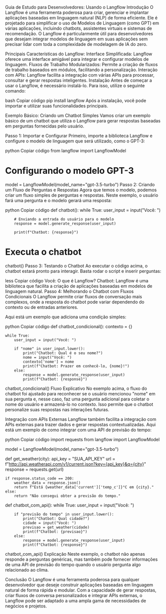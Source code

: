 Guia de Estudo para Desenvolvedores: Usando o Langflow
Introdução
O Langflow é uma ferramenta poderosa para criar, gerenciar e implantar aplicações baseadas em linguagem natural (NLP) de forma eficiente. Ele é projetado para simplificar o uso de Modelos de Linguagem (como GPT) em várias aplicações, incluindo chatbots, assistentes virtuais e sistemas de recomendação. O Langflow é particularmente útil para desenvolvedores que desejam integrar modelos de linguagem em suas aplicações sem precisar lidar com toda a complexidade de modelagem de IA do zero.

Principais Características do Langflow:
Interface Simplificada: Langflow oferece uma interface amigável para integrar e configurar modelos de linguagem.
Fluxos de Trabalho Modularizados: Permite a criação de fluxos de trabalho baseados em módulos, facilitando a personalização.
Interação com APIs: Langflow facilita a integração com várias APIs para processar, consultar e gerar respostas inteligentes.
Instalação
Antes de começar a usar o Langflow, é necessário instalá-lo. Para isso, utilize o seguinte comando:

bash
Copiar código
pip install langflow
Após a instalação, você pode importar e utilizar suas funcionalidades principais.

Exemplo Básico: Criando um Chatbot Simples
Vamos criar um exemplo básico de um chatbot que utiliza o Langflow para gerar respostas baseadas em perguntas fornecidas pelo usuário.

Passo 1: Importar e Configurar
Primeiro, importe a biblioteca Langflow e configure o modelo de linguagem que será utilizado, como o GPT-3:

python
Copiar código
from langflow import LangflowModel

# Configurando o modelo GPT-3
model = LangflowModel(model_name="gpt-3.5-turbo")
Passo 2: Criando um Fluxo de Perguntas e Respostas
Agora que temos o modelo, podemos criar um fluxo simples de perguntas e respostas. Neste exemplo, o usuário fará uma pergunta e o modelo gerará uma resposta:

python
Copiar código
def chatbot():
    while True:
        user_input = input("Você: ")
        
        # Enviando a entrada do usuário para o modelo
        response = model.generate_response(user_input)
        
        print(f"Chatbot: {response}")

# Executa o chatbot
chatbot()
Passo 3: Testando o Chatbot
Ao executar o código acima, o chatbot estará pronto para interagir. Basta rodar o script e inserir perguntas:

less
Copiar código
Você: O que é Langflow?
Chatbot: Langflow é uma biblioteca que facilita a criação de aplicações baseadas em modelos de linguagem natural.
Passo 4: Melhorando o Chatbot com Fluxos Condicionais
O Langflow permite criar fluxos de conversação mais complexos, onde a resposta do chatbot pode variar dependendo do contexto ou de entradas anteriores.

Aqui está um exemplo que adiciona uma condição simples:

python
Copiar código
def chatbot_condicional():
    contexto = {}

    while True:
        user_input = input("Você: ")
        
        if "nome" in user_input.lower():
            print("Chatbot: Qual é o seu nome?")
            nome = input("Você: ")
            contexto['nome'] = nome
            print(f"Chatbot: Prazer em conhecê-lo, {nome}!")
        else:
            response = model.generate_response(user_input)
            print(f"Chatbot: {response}")

chatbot_condicional()
Fluxo Explicativo
No exemplo acima, o fluxo do chatbot foi ajustado para reconhecer se o usuário mencionou "nome" em sua pergunta e, nesse caso, faz uma pergunta adicional para coletar o nome do usuário e armazená-lo no contexto. Isso permite que o chatbot personalize suas respostas nas interações futuras.

Integração com APIs Externas
Langflow também facilita a integração com APIs externas para trazer dados e gerar respostas contextualizadas. Aqui está um exemplo de como integrar com uma API de previsão do tempo:

python
Copiar código
import requests
from langflow import LangflowModel

model = LangflowModel(model_name="gpt-3.5-turbo")

def get_weather(city):
    api_key = "SUA_API_KEY"
    url = f"http://api.weatherapi.com/v1/current.json?key={api_key}&q={city}"
    response = requests.get(url)
    
    if response.status_code == 200:
        weather_data = response.json()
        return f"Está {weather_data['current']['temp_c']}°C em {city}."
    else:
        return "Não consegui obter a previsão do tempo."

def chatbot_com_api():
    while True:
        user_input = input("Você: ")
        
        if "previsão do tempo" in user_input.lower():
            print("Chatbot: Qual cidade?")
            cidade = input("Você: ")
            previsao = get_weather(cidade)
            print(f"Chatbot: {previsao}")
        else:
            response = model.generate_response(user_input)
            print(f"Chatbot: {response}")

chatbot_com_api()
Explicação
Neste exemplo, o chatbot não apenas responde a perguntas genéricas, mas também pode fornecer informações de uma API de previsão do tempo quando o usuário pergunta algo relacionado ao clima.

Conclusão
O Langflow é uma ferramenta poderosa para qualquer desenvolvedor que deseje construir aplicações baseadas em linguagem natural de forma rápida e modular. Com a capacidade de gerar respostas, criar fluxos de conversa personalizados e integrar APIs externas, o Langflow pode ser adaptado a uma ampla gama de necessidades de negócios e projetos.
